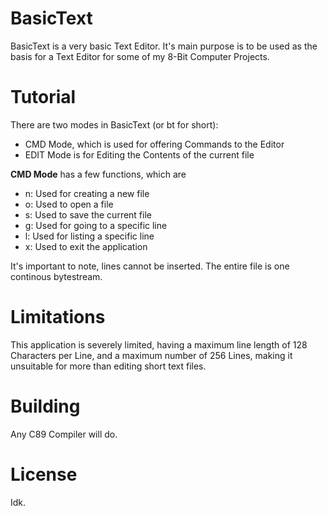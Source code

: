 # BasicText
 
BasicText is a very basic Text Editor. It's main purpose is to be
used as the basis for a Text Editor for some of my 8-Bit Computer Projects.

# Tutorial
There are two modes in BasicText (or bt for short):
- CMD Mode, which is used for offering Commands to the Editor
- EDIT Mode is for Editing the Contents of the current file

**CMD Mode** has a few functions, which are
- n: Used for creating a new file
- o: Used to open a file
- s: Used to save the current file
- g: Used for going to a specific line
- l: Used for listing a specific line
- x: Used to exit the application

It's important to note, lines cannot be inserted.
The entire file is one continous bytestream.

# Limitations
This application is severely limited, having a maximum line length of 128 Characters per Line,
and a maximum number of 256 Lines, making it unsuitable for more than editing short
text files.

# Building
Any C89 Compiler will do.

# License
Idk.